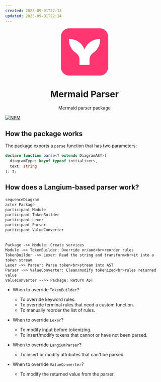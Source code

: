 ```yaml
---
created: 2025-09-01T22:13
updated: 2025-09-01T22:14
---
```

<p align="center">
<img src="https://raw.githubusercontent.com/mermaid-js/mermaid/develop/docs/public/favicon.svg" height="150">

</p>
<h1 align="center">
Mermaid Parser
</h1>

<p align="center">
Mermaid parser package
<p>

[![NPM](https://img.shields.io/npm/v/@mermaid-js/parser)](https://www.npmjs.com/package/@mermaid-js/parser)

## How the package works

The package exports a `parse` function that has two parameters:

```ts
declare function parse<T extends DiagramAST>(
  diagramType: keyof typeof initializers,
  text: string
): T;
```

## How does a Langium-based parser work?

```mermaid
sequenceDiagram
actor Package
participant Module
participant TokenBuilder
participant Lexer
participant Parser
participant ValueConverter


Package ->> Module: Create services
Module ->> TokenBuilder: Override or/and<br>reorder rules
TokenBuilder ->> Lexer: Read the string and transform<br>it into a token stream
Lexer ->> Parser: Parse token<br>stream into AST
Parser ->> ValueConverter: Clean/modify tokenized<br>rules returned value
ValueConverter -->> Package: Return AST
```

- When to override `TokenBuilder`?

  - To override keyword rules.
  - To override terminal rules that need a custom function.
  - To manually reorder the list of rules.

- When to override `Lexer`?

  - To modify input before tokenizing.
  - To insert/modify tokens that cannot or have not been parsed.

- When to override `LangiumParser`?

  - To insert or modify attributes that can't be parsed.

- When to override `ValueConverter`?

  - To modify the returned value from the parser.

